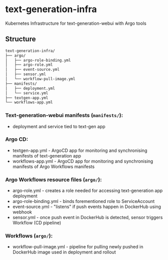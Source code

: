 # text-generation-infra
Kubernetes Infrastructure for text-generation-webui with Argo tools

## Structure

```bash
text-generation-infra/
├── argo/
│   ├── argo-role-binding.yml
│   ├── argo-role.yml
│   ├── event-source.yml
│   ├── sensor.yml
│   └── workflow-pull-image.yml
├── manifests/
│   ├── deployment.yml
│   └── service.yml
├── textgen-app.yml
└── workflows-app.yml

```

### Text-generation-webui manifests (`manifests/`):
- deployment and service tied to text-gen app

### Argo CD:
- textgen-app.yml - ArgoCD app for monitoring and synchronising manifests of text-generation app
- workflows-app.yml - ArgoCD app for monitoring and synchronising manifests of Argo Workflows manifests

### Argo Workflows resource files (`argo/`):
- argo-role.yml - creates a role needed for accessing text-generation app deployment
- argo-role-binding.yml - binds forementioned role to ServiceAccount
- event-source.yml - "listens" if push events happen in DockerHub using webhook
- sensor.yml - once push event in DockerHub is detected, sensor triggers Workflow (CD pipeline)

### Workflows (`argo/`):
- workflow-pull-image.yml - pipeline for pulling newly pushed in DockerHub image used in deployment and rollout
